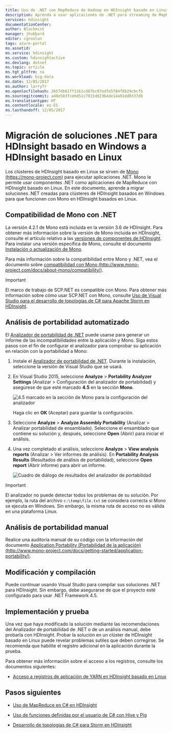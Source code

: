 ```yaml
---
title: Uso de .NET con MapReduce de Hadoop en HDInsight basado en Linux - Azure | Microsoft Docs
description: Aprenda a usar aplicaciones de .NET para streaming de MapReduce en HDInsight basado en Linux.
services: hdinsight
documentationCenter: 
author: Blackmist
manager: jhubbard
editor: cgronlun
tags: azure-portal
ms.assetid: 
ms.service: hdinsight
ms.custom: hdinsightactive
ms.devlang: dotnet
ms.topic: article
ms.tgt_pltfrm: na
ms.workload: big-data
ms.date: 12/05/2017
ms.author: larryfr
ms.openlocfilehash: 2657db61ff3161cd87bc97edfe5f84f8b29cbcfb
ms.sourcegitcommit: a48e503fce6d51c7915dd23b4de14a91dd0337d8
ms.translationtype: HT
ms.contentlocale: es-ES
ms.lasthandoff: 12/05/2017
---
```

# <a name="migrate-net-solutions-for-windows-based-hdinsight-to-linux-based-hdinsight"></a>Migración de soluciones .NET para HDInsight basado en Windows a HDInsight basado en Linux

Los clústeres de HDInsight basado en Linux se sirven de [Mono (https://mono-project.com)](https://mono-project.com) para ejecutar aplicaciones .NET. Mono le permite usar componentes .NET como aplicaciones de MapReduce con HDInsight basado en Linux. En este documento, aprende a migrar soluciones .NET creadas para clústeres de HDInsight basados en Windows para que funcionen con Mono en HDInsight basados en Linux.

## <a name="mono-compatibility-with-net"></a>Compatibilidad de Mono con .NET

La versión 4.2.1 de Mono está incluida en la versión 3.6 de HDInsight. Para obtener más información sobre la versión de Mono incluida en HDInsight, consulte el artículo relativo a las [versiones de componentes de HDInsight](hdinsight-component-versioning.md). Para instalar una versión específica de Mono, consulte el documento [Instalación o actualización de Mono](hdinsight-hadoop-install-mono.md).

Para más información sobre la compatibilidad entre Mono y .NET, vea el documento sobre [compatibilidad con Mono (http://www.mono-project.com/docs/about-mono/compatibility/)](http://www.mono-project.com/docs/about-mono/compatibility/).

> [!IMPORTANT]
> El marco de trabajo de SCP.NET es compatible con Mono. Para obtener más información sobre cómo usar SCP.NET con Mono, consulte [Uso de Visual Studio para el desarrollo de topologías de C# para Apache Storm en HDInsight](storm/apache-storm-develop-csharp-visual-studio-topology.md).

## <a name="automated-portability-analysis"></a>Análisis de portabilidad automatizado

El [Analizador de portabilidad de .NET](https://marketplace.visualstudio.com/items?itemName=ConnieYau.NETPortabilityAnalyzer) puede usarse para generar un informe de las incompatibilidades entre la aplicación y Mono. Siga estos pasos con el fin de configurar el analizador para comprobar su aplicación en relación con la portabilidad a Mono:

1. Instale el [Analizador de portabilidad de .NET](https://marketplace.visualstudio.com/items?itemName=ConnieYau.NETPortabilityAnalyzer). Durante la instalación, seleccione la versión de Visual Studio que se usará.

2. En Visual Studio 2015, seleccione __Analyze__ > __Portability Analyzer Settings__ (Analizar > Configuración del analizador de portabilidad) y asegúrese de que esté marcado __4.5__ en la sección __Mono__.

    ![4.5 marcado en la sección de Mono para la configuración del analizador](./media/hdinsight-hadoop-migrate-dotnet-to-linux/portability-analyzer-settings.png)

    Haga clic en __OK__ (Aceptar) para guardar la configuración.

3. Seleccione __Analyze__ > __Analyze Assembly Portability__ (Analizar > Analizar portabilidad de ensamblado). Seleccione el ensamblado que contiene su solución y, después, seleccione __Open__ (Abrir) para iniciar el análisis.

4. Una vez completado el análisis, seleccione __Analyze__ > __View analysis reports__ (Analizar > Ver informes de análisis). En __Portability Analysis Results__ (Resultados de análisis de portabilidad), seleccione __Open report__ (Abrir informe) para abrir un informe.

    ![Cuadro de diálogo de resultados del analizador de portabilidad](./media/hdinsight-hadoop-migrate-dotnet-to-linux/portability-analyzer-results.png)

> [!IMPORTANT]
> El analizador no puede detectar todos los problemas de su solución. Por ejemplo, la ruta del archivo `c:\temp\file.txt` se considera correcta si Mono se ejecuta en Windows. Sin embargo, la misma ruta de acceso no es válida en una plataforma Linux.

## <a name="manual-portability-analysis"></a>Análisis de portabilidad manual

Realice una auditoría manual de su código con la información del documento [Application Portability (Portabilidad de la aplicación) (http://www.mono-project.com/docs/getting-started/application-portability/)](http://www.mono-project.com/docs/getting-started/application-portability/).

## <a name="modify-and-build"></a>Modificación y compilación

Puede continuar usando Visual Studio para compilar sus soluciones .NET para HDInsight. Sin embargo, debe asegurarse de que el proyecto esté configurado para usar .NET Framework 4.5.

## <a name="deploy-and-test"></a>Implementación y prueba

Una vez que haya modificado la solución mediante las recomendaciones del Analizador de portabilidad de .NET o de un análisis manual, debe probarla con HDInsight. Probar la solución en un clúster de HDInsight basado en Linux puede revelar problemas sutiles que deben corregirse. Se recomienda que habilite el registro adicional en la aplicación durante la prueba.

Para obtener más información sobre el acceso a los registros, consulte los documentos siguientes:

* [Acceso a registros de aplicación de YARN en HDInsight basado en Linux](hdinsight-hadoop-access-yarn-app-logs-linux.md)

## <a name="next-steps"></a>Pasos siguientes

* [Uso de MapReduce en C# en HDInsight](hadoop/apache-hadoop-dotnet-csharp-mapreduce-streaming.md)

* [Uso de funciones definidas por el usuario de C# con Hive y Pig](hadoop/apache-hadoop-hive-pig-udf-dotnet-csharp.md)

* [Desarrollo de topologías de C# para Storm en HDInsight](storm/apache-storm-develop-csharp-visual-studio-topology.md)